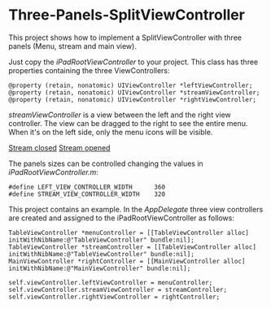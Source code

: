 Three-Panels-SplitViewController
================================

This project shows how to implement a SplitViewController with three panels (Menu, stream and main view).

Just copy the *iPadRootViewController* to your project. This class has three properties containing the three ViewControllers:


    @property (retain, nonatomic) UIViewController *leftViewController;
    @property (retain, nonatomic) UIViewController *streamViewController;
    @property (retain, nonatomic) UIViewController *rightViewController;

*streamViewController* is a view between the left and the right view controller. The view can be dragged to the right to see the entire menu. When it's on the left side, only the menu icons will be visible.

[Stream closed](hhttp://d.pr/i/NAat)
[Stream opened](http://d.pr/i/mL0)

The panels sizes can be controlled changing the values in *iPadRootViewController.m*:

    #define LEFT_VIEW_CONTROLLER_WIDTH      360
    #define STREAM_VIEW_CONTROLLER_WIDTH    320

This project contains an example. In the *AppDelegate* three view controllers are created and assigned to the iPadRootViewController as follows:

    TableViewController *menuController = [[TableViewController alloc] initWithNibName:@"TableViewController" bundle:nil];
    TableViewController *streamController = [[TableViewController alloc] initWithNibName:@"TableViewController" bundle:nil];
    MainViewController *rightController = [[MainViewController alloc] initWithNibName:@"MainViewController" bundle:nil];
    
    self.viewController.leftViewController = menuController;
    self.viewController.streamViewController = streamController;
    self.viewController.rightViewController = rightController;
